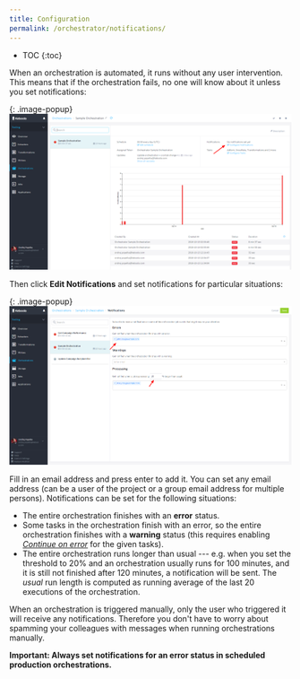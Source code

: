 ```yaml
---
title: Configuration
permalink: /orchestrator/notifications/
---
```


* TOC
{:toc}

When an orchestration is automated, it runs without any user intervention. This means that if the orchestration fails, 
no one will know about it unless you set notifications:

{: .image-popup}
![Screenshot - Orchestration Notifications](/orchestrator/notifications/orchestration-main-1.png)

Then click **Edit Notifications** and set notifications for particular situations:

{: .image-popup}
![Screenshot - Notification Details](/orchestrator/notifications/notifications.png)

Fill in an email address and press enter to add it. You can set any email address (can be a user of the project or a group email 
address for multiple persons). Notifications can be set for the following situations:

- The entire orchestration finishes with an **error** status.
- Some tasks in the orchestration finish with an error, so the entire orchestration finishes with a **warning** status (this requires 
enabling [*Continue on error*](/orchestrator/running/) for the given tasks).
- The entire orchestration runs longer than usual --- e.g. when you set the threshold to 20% and an orchestration usually runs 
for 100 minutes, and it is still not finished after 120 minutes, a notification will be sent. The *usual* run length is computed as 
running average of the last 20 executions of the orchestration.

When an orchestration is triggered manually, only the user who triggered it will receive any notifications. Therefore you
don't have to worry about spamming your colleagues with messages when running orchestrations manually.

**Important: Always set notifications for an error status in scheduled production orchestrations.**
